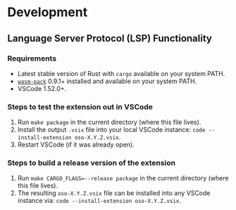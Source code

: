 # Development

## Language Server Protocol (LSP) Functionality

### Requirements

- Latest stable version of Rust with `cargo` available on your system PATH.
- [`wasm-pack`][wasm-pack] 0.9.1+ installed and available on your system PATH.
- VSCode 1.52.0+.

### Steps to test the extension out in VSCode

1. Run `make package` in the current directory (where this file lives).
2. Install the output `.vsix` file into your local VSCode instance: `code
   --install-extension oso-X.Y.Z.vsix`.
3. Restart VSCode (if it was already open).

### Steps to build a release version of the extension

1. Run `make CARGO_FLAGS=--release package` in the current directory (where
   this file lives).
2. The resulting `oso-X.Y.Z.vsix` file can be installed into any VSCode
   instance via: `code --install-extension oso-X.Y.Z.vsix`.

[wasm-pack]: https://rustwasm.github.io/wasm-pack/installer/
